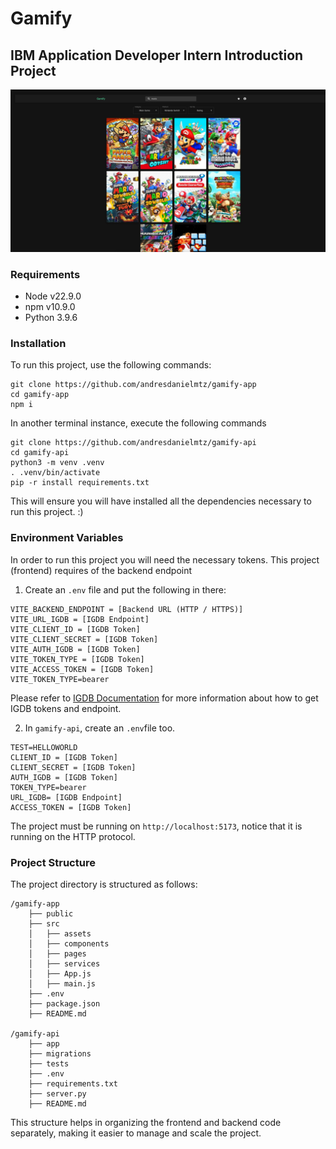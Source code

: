 # Gamify
## IBM Application Developer Intern Introduction Project 

![Project Overview](./public/project_ss.png)

### Requirements
- Node v22.9.0
- npm v10.9.0
- Python 3.9.6


### Installation
To run this project, use the following commands:

```
git clone https://github.com/andresdanielmtz/gamify-app
cd gamify-app
npm i
```

In another terminal instance, execute the following commands 

```
git clone https://github.com/andresdanielmtz/gamify-api
cd gamify-api
python3 -m venv .venv
. .venv/bin/activate
pip -r install requirements.txt
```

This will ensure you will have installed all the dependencies necessary to run this project. :) 

### Environment Variables 
In order to run this project you will need the necessary tokens. This project (frontend) requires of the backend endpoint

1. Create an `.env` file and put the following in there:
```
VITE_BACKEND_ENDPOINT = [Backend URL (HTTP / HTTPS)]
VITE_URL_IGDB = [IGDB Endpoint]
VITE_CLIENT_ID = [IGDB Token]
VITE_CLIENT_SECRET = [IGDB Token]
VITE_AUTH_IGDB = [IGDB Token]
VITE_TOKEN_TYPE = [IGDB Token]
VITE_ACCESS_TOKEN = [IGDB Token]
VITE_TOKEN_TYPE=bearer
```

Please refer to [IGDB Documentation](https://api-docs.igdb.com/#getting-started) for more information about how to get IGDB tokens and endpoint. 

2. In `gamify-api`, create an `.env`file too.

```
TEST=HELLOWORLD
CLIENT_ID = [IGDB Token]
CLIENT_SECRET = [IGDB Token]
AUTH_IGDB = [IGDB Token]
TOKEN_TYPE=bearer
URL_IGDB= [IGDB Endpoint]
ACCESS_TOKEN = [IGDB Token]
```

The project must be running on `http://localhost:5173`, notice that it is running on the HTTP protocol.

### Project Structure

The project directory is structured as follows:

```
/gamify-app
    ├── public
    ├── src
    │   ├── assets
    │   ├── components
    │   ├── pages
    │   ├── services
    │   ├── App.js
    │   ├── main.js
    ├── .env
    ├── package.json
    ├── README.md

/gamify-api
    ├── app
    ├── migrations
    ├── tests
    ├── .env
    ├── requirements.txt
    ├── server.py
    ├── README.md
```

This structure helps in organizing the frontend and backend code separately, making it easier to manage and scale the project.
